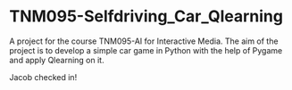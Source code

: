 # TNM095-Selfdriving_Car_Qlearning
A project for the course TNM095-AI for Interactive Media. The aim of the project is to develop a simple car game in Python with the help of Pygame and apply Qlearning on it. 

Jacob checked in!